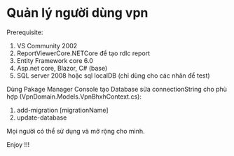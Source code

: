 # Quản lý người dùng vpn
Prerequisite:
1. VS Community 2002
2. ReportViewerCore.NETCore để tạo rdlc report
3. Entity Framework core 6.0
4. Asp.net core, Blazor, C# (base)
5. SQL server 2008 hoặc sql localDB (chỉ dùng cho các nhân để test)

Dùng Pakage Manager Console tạo Database sửa connectionString cho phù hợp (VpnDomain.Models.VpnBhxhContext.cs): 
1. add-migration [migrationName]
2. update-database

Mọi người có thể sử dụng và mở rộng cho mình.


Enjoy !!!

